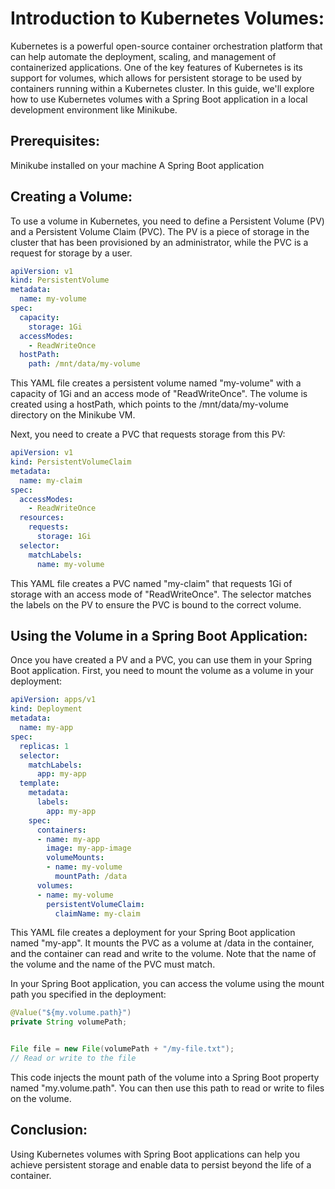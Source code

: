 

# Introduction to Kubernetes Volumes:
Kubernetes is a powerful open-source container orchestration platform that can help automate the deployment, scaling, and management of containerized applications. One of the key features of Kubernetes is its support for volumes, which allows for persistent storage to be used by containers running within a Kubernetes cluster. In this guide, we'll explore how to use Kubernetes volumes with a Spring Boot application in a local development environment like Minikube.

## Prerequisites:

Minikube installed on your machine
A Spring Boot application

## Creating a Volume:

To use a volume in Kubernetes, you need to define a Persistent Volume (PV) and a Persistent Volume Claim (PVC). The PV is a piece of storage in the cluster that has been provisioned by an administrator, while the PVC is a request for storage by a user.

```yaml
apiVersion: v1
kind: PersistentVolume
metadata:
  name: my-volume
spec:
  capacity:
    storage: 1Gi
  accessModes:
    - ReadWriteOnce
  hostPath:
    path: /mnt/data/my-volume

```

This YAML file creates a persistent volume named "my-volume" with a capacity of 1Gi and an access mode of "ReadWriteOnce". The volume is created using a hostPath, which points to the /mnt/data/my-volume directory on the Minikube VM.

Next, you need to create a PVC that requests storage from this PV:

```yaml
apiVersion: v1
kind: PersistentVolumeClaim
metadata:
  name: my-claim
spec:
  accessModes:
    - ReadWriteOnce
  resources:
    requests:
      storage: 1Gi
  selector:
    matchLabels:
      name: my-volume

```

This YAML file creates a PVC named "my-claim" that requests 1Gi of storage with an access mode of "ReadWriteOnce". The selector matches the labels on the PV to ensure the PVC is bound to the correct volume.

## Using the Volume in a Spring Boot Application:
Once you have created a PV and a PVC, you can use them in your Spring Boot application. First, you need to mount the volume as a volume in your deployment:

```yaml
apiVersion: apps/v1
kind: Deployment
metadata:
  name: my-app
spec:
  replicas: 1
  selector:
    matchLabels:
      app: my-app
  template:
    metadata:
      labels:
        app: my-app
    spec:
      containers:
      - name: my-app
        image: my-app-image
        volumeMounts:
        - name: my-volume
          mountPath: /data
      volumes:
      - name: my-volume
        persistentVolumeClaim:
          claimName: my-claim

```

This YAML file creates a deployment for your Spring Boot application named "my-app". It mounts the PVC as a volume at /data in the container, and the container can read and write to the volume. Note that the name of the volume and the name of the PVC must match.

In your Spring Boot application, you can access the volume using the mount path you specified in the deployment:

```java
@Value("${my.volume.path}")
private String volumePath;


File file = new File(volumePath + "/my-file.txt");
// Read or write to the file

```

This code injects the mount path of the volume into a Spring Boot property named "my.volume.path". You can then use this path to read or write to files on the volume.

## Conclusion:
Using Kubernetes volumes with Spring Boot applications can help you achieve persistent storage and enable data to persist beyond the life of a container.